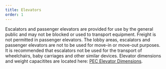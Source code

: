 ```yaml
---
title: Elevators
order: 1
---
```


Escalators and passenger elevators are provided for use by the general public and may not be blocked or used to transport equipment. Freight is not permitted in passenger elevators. The lobby areas, escalators and passenger elevators are not to be used for move-in or move-out purposes. It is recommended that escalators not be used for the transport of wheelchairs, baby carriages and other similar devices. Elevator dimensions and weight capacitites are located here: [PEC Elevator Dimensions](https://assets.palmereventscenter.com/2023/PEC_service_elevator_dimensions_2020.pdf).
